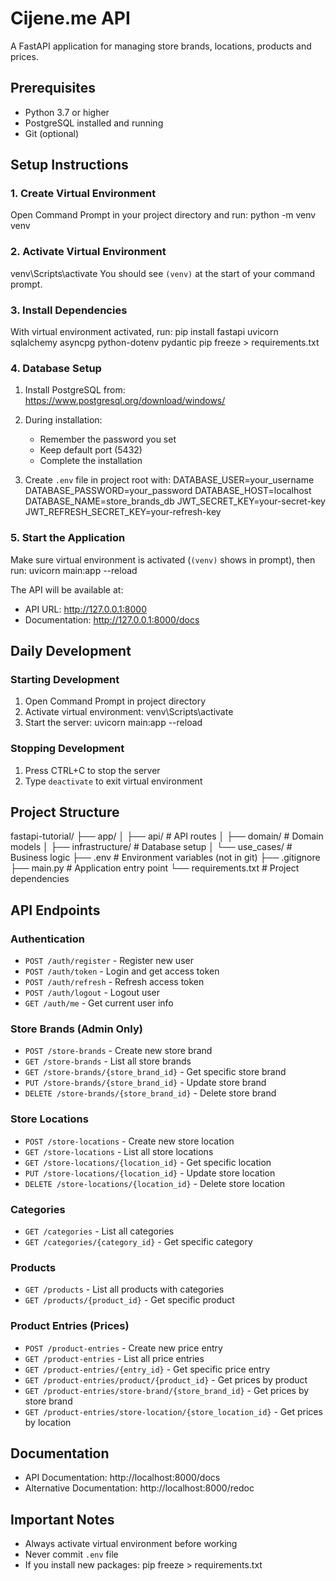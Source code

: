 # Cijene.me API

A FastAPI application for managing store brands, locations, products and prices.

## Prerequisites

- Python 3.7 or higher
- PostgreSQL installed and running
- Git (optional)

## Setup Instructions

### 1. Create Virtual Environment
Open Command Prompt in your project directory and run:
python -m venv venv

### 2. Activate Virtual Environment
venv\Scripts\activate
You should see `(venv)` at the start of your command prompt.

### 3. Install Dependencies
With virtual environment activated, run:
pip install fastapi uvicorn sqlalchemy asyncpg python-dotenv pydantic
pip freeze > requirements.txt

### 4. Database Setup
1. Install PostgreSQL from: https://www.postgresql.org/download/windows/
2. During installation:
   - Remember the password you set
   - Keep default port (5432)
   - Complete the installation

3. Create `.env` file in project root with:
DATABASE_USER=your_username
DATABASE_PASSWORD=your_password
DATABASE_HOST=localhost
DATABASE_NAME=store_brands_db
JWT_SECRET_KEY=your-secret-key
JWT_REFRESH_SECRET_KEY=your-refresh-key

### 5. Start the Application
Make sure virtual environment is activated (`(venv)` shows in prompt), then run:
uvicorn main:app --reload

The API will be available at:
- API URL: http://127.0.0.1:8000
- Documentation: http://127.0.0.1:8000/docs

## Daily Development

### Starting Development
1. Open Command Prompt in project directory
2. Activate virtual environment:
venv\Scripts\activate
3. Start the server:
uvicorn main:app --reload

### Stopping Development
1. Press CTRL+C to stop the server
2. Type `deactivate` to exit virtual environment

## Project Structure
fastapi-tutorial/
├── app/
│ ├── api/ # API routes
│ ├── domain/ # Domain models
│ ├── infrastructure/ # Database setup
│ └── use_cases/ # Business logic
├── .env # Environment variables (not in git)
├── .gitignore
├── main.py # Application entry point
└── requirements.txt # Project dependencies

## API Endpoints

### Authentication
- `POST /auth/register` - Register new user
- `POST /auth/token` - Login and get access token
- `POST /auth/refresh` - Refresh access token
- `POST /auth/logout` - Logout user
- `GET /auth/me` - Get current user info

### Store Brands (Admin Only)
- `POST /store-brands` - Create new store brand
- `GET /store-brands` - List all store brands
- `GET /store-brands/{store_brand_id}` - Get specific store brand
- `PUT /store-brands/{store_brand_id}` - Update store brand
- `DELETE /store-brands/{store_brand_id}` - Delete store brand

### Store Locations
- `POST /store-locations` - Create new store location
- `GET /store-locations` - List all store locations
- `GET /store-locations/{location_id}` - Get specific location
- `PUT /store-locations/{location_id}` - Update store location
- `DELETE /store-locations/{location_id}` - Delete store location

### Categories
- `GET /categories` - List all categories
- `GET /categories/{category_id}` - Get specific category

### Products
- `GET /products` - List all products with categories
- `GET /products/{product_id}` - Get specific product

### Product Entries (Prices)
- `POST /product-entries` - Create new price entry
- `GET /product-entries` - List all price entries
- `GET /product-entries/{entry_id}` - Get specific price entry
- `GET /product-entries/product/{product_id}` - Get prices by product
- `GET /product-entries/store-brand/{store_brand_id}` - Get prices by store brand
- `GET /product-entries/store-location/{store_location_id}` - Get prices by location

## Documentation
- API Documentation: http://localhost:8000/docs
- Alternative Documentation: http://localhost:8000/redoc

## Important Notes

- Always activate virtual environment before working
- Never commit `.env` file
- If you install new packages:
pip freeze > requirements.txt
